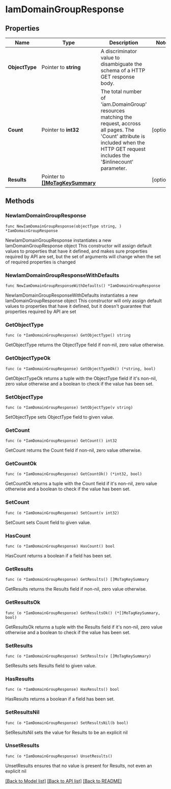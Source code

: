 # IamDomainGroupResponse

## Properties

Name | Type | Description | Notes
------------ | ------------- | ------------- | -------------
**ObjectType** | Pointer to **string** | A discriminator value to disambiguate the schema of a HTTP GET response body. | 
**Count** | Pointer to **int32** | The total number of &#39;iam.DomainGroup&#39; resources matching the request, accross all pages. The &#39;Count&#39; attribute is included when the HTTP GET request includes the &#39;$inlinecount&#39; parameter. | [optional] 
**Results** | Pointer to [**[]MoTagKeySummary**](mo.TagKeySummary.md) |  | [optional] 

## Methods

### NewIamDomainGroupResponse

`func NewIamDomainGroupResponse(objectType string, ) *IamDomainGroupResponse`

NewIamDomainGroupResponse instantiates a new IamDomainGroupResponse object
This constructor will assign default values to properties that have it defined,
and makes sure properties required by API are set, but the set of arguments
will change when the set of required properties is changed

### NewIamDomainGroupResponseWithDefaults

`func NewIamDomainGroupResponseWithDefaults() *IamDomainGroupResponse`

NewIamDomainGroupResponseWithDefaults instantiates a new IamDomainGroupResponse object
This constructor will only assign default values to properties that have it defined,
but it doesn't guarantee that properties required by API are set

### GetObjectType

`func (o *IamDomainGroupResponse) GetObjectType() string`

GetObjectType returns the ObjectType field if non-nil, zero value otherwise.

### GetObjectTypeOk

`func (o *IamDomainGroupResponse) GetObjectTypeOk() (*string, bool)`

GetObjectTypeOk returns a tuple with the ObjectType field if it's non-nil, zero value otherwise
and a boolean to check if the value has been set.

### SetObjectType

`func (o *IamDomainGroupResponse) SetObjectType(v string)`

SetObjectType sets ObjectType field to given value.


### GetCount

`func (o *IamDomainGroupResponse) GetCount() int32`

GetCount returns the Count field if non-nil, zero value otherwise.

### GetCountOk

`func (o *IamDomainGroupResponse) GetCountOk() (*int32, bool)`

GetCountOk returns a tuple with the Count field if it's non-nil, zero value otherwise
and a boolean to check if the value has been set.

### SetCount

`func (o *IamDomainGroupResponse) SetCount(v int32)`

SetCount sets Count field to given value.

### HasCount

`func (o *IamDomainGroupResponse) HasCount() bool`

HasCount returns a boolean if a field has been set.

### GetResults

`func (o *IamDomainGroupResponse) GetResults() []MoTagKeySummary`

GetResults returns the Results field if non-nil, zero value otherwise.

### GetResultsOk

`func (o *IamDomainGroupResponse) GetResultsOk() (*[]MoTagKeySummary, bool)`

GetResultsOk returns a tuple with the Results field if it's non-nil, zero value otherwise
and a boolean to check if the value has been set.

### SetResults

`func (o *IamDomainGroupResponse) SetResults(v []MoTagKeySummary)`

SetResults sets Results field to given value.

### HasResults

`func (o *IamDomainGroupResponse) HasResults() bool`

HasResults returns a boolean if a field has been set.

### SetResultsNil

`func (o *IamDomainGroupResponse) SetResultsNil(b bool)`

 SetResultsNil sets the value for Results to be an explicit nil

### UnsetResults
`func (o *IamDomainGroupResponse) UnsetResults()`

UnsetResults ensures that no value is present for Results, not even an explicit nil

[[Back to Model list]](../README.md#documentation-for-models) [[Back to API list]](../README.md#documentation-for-api-endpoints) [[Back to README]](../README.md)


